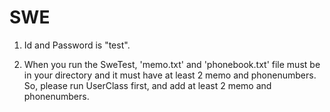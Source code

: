 # SWE
1. Id and Password is "test".

2. When you run the SweTest, 'memo.txt' and 'phonebook.txt' file must be in your directory and it must have at least 2 memo and phonenumbers. So, please run UserClass first, and add at least 2 memo and phonenumbers.

